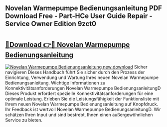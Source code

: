 ## Novelan Warmepumpe Bedienungsanleitung PDF Download Free - Part-HCe User Guide Repair - Service Owner Edition 9zct0

# <h2><a href="http://df5rwtf.blite.top/?on=Novelan+Warmepumpe+Bedienungsanleitung">🔗Download 👉🔴 Novelan Warmepumpe Bedienungsanleitung</a></h2>

[![Novelan Warmepumpe Bedienungsanleitung new download](https://i.imgur.com/lujVjoI.png)](http://df5rwtf.blite.top/?on=Novelan+Warmepumpe+Bedienungsanleitung)
Sicher navigieren Dieses Handbuch führt Sie sicher durch den Prozess der Einrichtung, Verwendung und Wartung Ihres neuen Novelan Warmepumpe Bedienungsanleitung. Wichtige Informationen zu Konnektivitätsanforderungen Novelan Warmepumpe BedienungsanleitungD Dieses Produkt erfordert spezielle Konnektivitätsanforderungen für eine optimale Leistung. Erleben Sie die Leistungsfähigkeit der Funktionsliste mit Ihrem neuen Novelan Warmepumpe Bedienungsanleitung auf Knopfdruck. Ihr Feedback ist wertvoll Novelan Warmepumpe BedienungsanleitungD. Wir schätzen Ihren Input und sind bestrebt, Ihnen einen außergewöhnlichen Service zu bieten.
